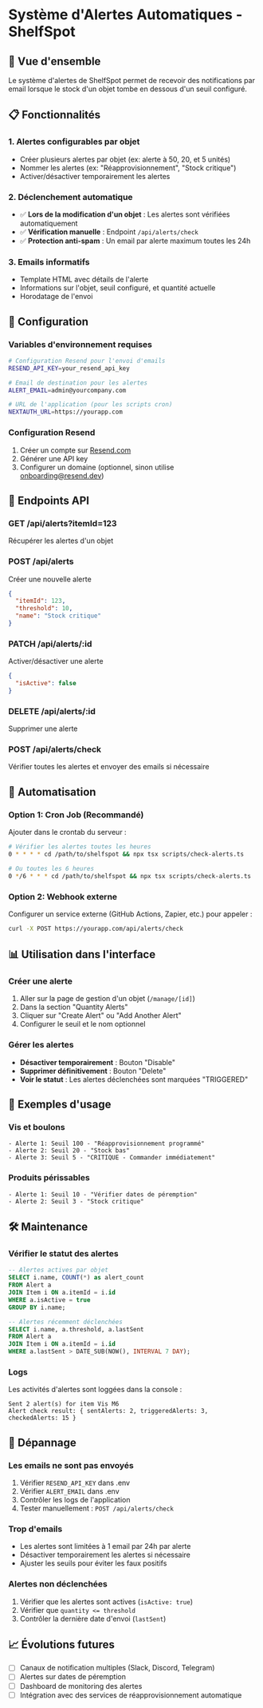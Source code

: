 # Système d'Alertes Automatiques - ShelfSpot

## 🎯 Vue d'ensemble

Le système d'alertes de ShelfSpot permet de recevoir des notifications par email lorsque le stock d'un objet tombe en dessous d'un seuil configuré.

## 📋 Fonctionnalités

### 1. **Alertes configurables par objet**
- Créer plusieurs alertes par objet (ex: alerte à 50, 20, et 5 unités)
- Nommer les alertes (ex: "Réapprovisionnement", "Stock critique")
- Activer/désactiver temporairement les alertes

### 2. **Déclenchement automatique**
- ✅ **Lors de la modification d'un objet** : Les alertes sont vérifiées automatiquement
- ✅ **Vérification manuelle** : Endpoint `/api/alerts/check`
- ✅ **Protection anti-spam** : Un email par alerte maximum toutes les 24h

### 3. **Emails informatifs**
- Template HTML avec détails de l'alerte
- Informations sur l'objet, seuil configuré, et quantité actuelle
- Horodatage de l'envoi

## 🚀 Configuration

### Variables d'environnement requises

```bash
# Configuration Resend pour l'envoi d'emails
RESEND_API_KEY=your_resend_api_key

# Email de destination pour les alertes
ALERT_EMAIL=admin@yourcompany.com

# URL de l'application (pour les scripts cron)
NEXTAUTH_URL=https://yourapp.com
```

### Configuration Resend

1. Créer un compte sur [Resend.com](https://resend.com)
2. Générer une API key
3. Configurer un domaine (optionnel, sinon utilise onboarding@resend.dev)

## 📡 Endpoints API

### GET /api/alerts?itemId=123
Récupérer les alertes d'un objet

### POST /api/alerts
Créer une nouvelle alerte
```json
{
  "itemId": 123,
  "threshold": 10,
  "name": "Stock critique"
}
```

### PATCH /api/alerts/:id
Activer/désactiver une alerte
```json
{
  "isActive": false
}
```

### DELETE /api/alerts/:id
Supprimer une alerte

### POST /api/alerts/check
Vérifier toutes les alertes et envoyer des emails si nécessaire

## 🔄 Automatisation

### Option 1: Cron Job (Recommandé)

Ajouter dans le crontab du serveur :

```bash
# Vérifier les alertes toutes les heures
0 * * * * cd /path/to/shelfspot && npx tsx scripts/check-alerts.ts

# Ou toutes les 6 heures
0 */6 * * * cd /path/to/shelfspot && npx tsx scripts/check-alerts.ts
```

### Option 2: Webhook externe

Configurer un service externe (GitHub Actions, Zapier, etc.) pour appeler :
```bash
curl -X POST https://yourapp.com/api/alerts/check
```

## 📊 Utilisation dans l'interface

### Créer une alerte
1. Aller sur la page de gestion d'un objet (`/manage/[id]`)
2. Dans la section "Quantity Alerts"
3. Cliquer sur "Create Alert" ou "Add Another Alert"
4. Configurer le seuil et le nom optionnel

### Gérer les alertes
- **Désactiver temporairement** : Bouton "Disable"
- **Supprimer définitivement** : Bouton "Delete"
- **Voir le statut** : Les alertes déclenchées sont marquées "TRIGGERED"

## 🎯 Exemples d'usage

### Vis et boulons
```
- Alerte 1: Seuil 100 - "Réapprovisionnement programmé"
- Alerte 2: Seuil 20 - "Stock bas"
- Alerte 3: Seuil 5 - "CRITIQUE - Commander immédiatement"
```

### Produits périssables
```
- Alerte 1: Seuil 10 - "Vérifier dates de péremption"
- Alerte 2: Seuil 3 - "Stock critique"
```

## 🛠️ Maintenance

### Vérifier le statut des alertes

```sql
-- Alertes actives par objet
SELECT i.name, COUNT(*) as alert_count 
FROM Alert a 
JOIN Item i ON a.itemId = i.id 
WHERE a.isActive = true 
GROUP BY i.name;

-- Alertes récemment déclenchées
SELECT i.name, a.threshold, a.lastSent 
FROM Alert a 
JOIN Item i ON a.itemId = i.id 
WHERE a.lastSent > DATE_SUB(NOW(), INTERVAL 7 DAY);
```

### Logs

Les activités d'alertes sont loggées dans la console :
```
Sent 2 alert(s) for item Vis M6
Alert check result: { sentAlerts: 2, triggeredAlerts: 3, checkedAlerts: 15 }
```

## 🚨 Dépannage

### Les emails ne sont pas envoyés
1. Vérifier `RESEND_API_KEY` dans .env
2. Vérifier `ALERT_EMAIL` dans .env
3. Contrôler les logs de l'application
4. Tester manuellement : `POST /api/alerts/check`

### Trop d'emails
- Les alertes sont limitées à 1 email par 24h par alerte
- Désactiver temporairement les alertes si nécessaire
- Ajuster les seuils pour éviter les faux positifs

### Alertes non déclenchées
1. Vérifier que les alertes sont actives (`isActive: true`)
2. Vérifier que `quantity <= threshold`
3. Contrôler la dernière date d'envoi (`lastSent`)

## 📈 Évolutions futures

- [ ] Canaux de notification multiples (Slack, Discord, Telegram)
- [ ] Alertes sur dates de péremption
- [ ] Dashboard de monitoring des alertes
- [ ] Intégration avec des services de réapprovisionnement automatique
